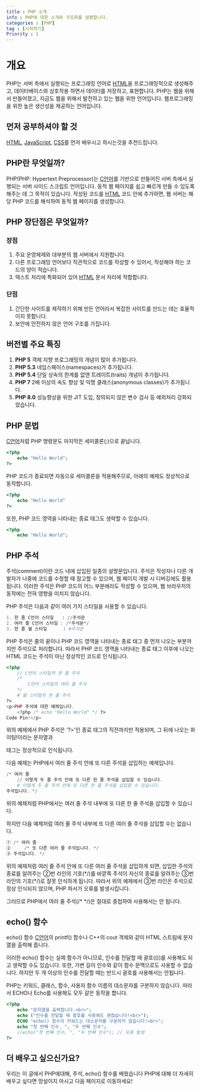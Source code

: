 ```yaml
---
title : PHP 소개
info : PHP에 대한 소개와 구조화를 설명합니다.
categories : [PHP]
tag : [시작하기]
Priority : 1
---
```


# 개요
PHP는 서버 측에서 실행되는 프로그래밍 언어로 [HTML](https://developer.wade.pw/category/html)을 프로그래밍적으로 생성해주고, 데이터베이스와 상호작용 하면서 데이터를 저장하고, 표현합니다. PHP는 웹을 위해서 만들어졌고, 지금도 웹을 위해서 발전하고 있는 웹을 위한 언어입니다. 웹프로그래밍을 위한 높은 생산성을 제공하는 언어입니다.


## 먼저 공부하셔야 할 것
[HTML](https://developer.wade.pw/category/html), [JavaScript](https://developer.wade.pw/category/javascript), [CSS](https://developer.wade.pw/category/css)를 먼저 배우시고 하시는것을 추천드립니다. 


## PHP란 무엇일까?
PHP(PHP: Hypertext Preprocessor)는 [C언어](https://developer.wade.pw/category/c)를 기반으로 만들어진 서버 측에서 실행되는 서버 사이드 스크립트 언어입니다.
동적 웹 페이지를 쉽고 빠르게 만들 수 있도록 해주는 데 그 목적이 있습니다.
작성된 코드를 [HTML](https://developer.wade.pw/category/html) 코드 안에 추가하면, 웹 서버는 해당 PHP 코드를 해석하여 동적 웹 페이지를 생성합니다.

## PHP 장단점은 무엇일까?

### 장점
1. 주요 운영체제와 대부분의 웹 서버에서 지원합니다.
2. 다른 프로그래밍 언어보다 직관적으로 코드를 작성할 수 있어서, 작성해야 하는 코드의 양이 적습니다.
3. 텍스트 처리에 특화되어 있어 [HTML](https://developer.wade.pw/category/html) 문서 처리에 적합합니다.

### 단점
1. 간단한 사이트를 제작하기 위해 만든 언어라서 복잡한 사이트를 만드는 데는 효율적이지 못합니다.
2. 보안에 안전하지 않은 언어 구조를 가집니다.

## 버전별 주요 특징
1. **PHP 5** 객체 지향 프로그래밍의 개념이 많이 추가됩니다.
2. **PHP 5.3** 네임스페이스(namespaces)가 추가됩니다.
3. **PHP 5.4** 단일 상속의 한계를 없앤 트레이트(traits) 개념이 추가됩니다.
4. **PHP 7** 2배 이상의 속도 향상 및 익명 클래스(anonymous classes)가 추가됩니다.
5. **PHP 8.0** 성능향상을 위한 JIT 도입, 정의되지 않은 변수 검사 등 예외처리 강화되었습니다.

## PHP 문법
[C언어](https://developer.wade.pw/category/c)처럼 PHP 명령문도 마지막은 세미콜론(;)으로 끝납니다.
```php
<?php
    echo "Hello World";
?>
```
PHP 코드가 종료되면 자동으로 세미콜론을 적용해주므로, 아래의 예제도 정상적으로 동작합니다.
```php
<?php
    echo "Hello World"
?>
```
또한, PHP 코드 영역을 나타내는 종료 태그도 생략할 수 있습니다.
```php
<?php
    echo "Hello World";
```


## PHP 주석
주석(comment)이란 코드 내에 삽입된 일종의 설명문입니다.
주석은 작성자나 다른 개발자가 나중에 코드를 수정할 때 참고할 수 있으며, 웹 페이지 개발 시 디버깅에도 활용됩니다.
이러한 주석은 PHP 코드의 어느 부분에라도 작성할 수 있으며, 웹 브라우저의 동작에는 전혀 영향을 미치지 않습니다.


PHP 주석은 다음과 같이 여러 가지 스타일을 사용할 수 있습니다.
```ex
1. 한 줄 C언어 스타일   : //주석문
2. 여러 줄 C언어 스타일 : /*주석문*/
3. 한 줄 쉘 스타일      : #주석문
```

PHP 주석은 줄의 끝이나 PHP 코드 영역을 나타내는 종료 태그 중 먼저 나오는 부분까지만 주석으로 처리합니다.
따라서 PHP 코드 영역을 나타내는 종료 태그 이후에 나오는 HTML 코드는 주석이 아닌 정상적인 코드로 인식됩니다.
```php
<?php
    // C언어 스타일의 한 줄 주석
    /*
        C언어 스타일의 여러 줄 주석
    */
    # 쉘 스타일의 한 줄 주석
?>
<p>PHP 주석에 대한 예제입니다.
    <?php /* echo "Hello World" */ ?>
Code Pin!</p>
```
위의 예제에서 PHP 주석은 '?>'인 종료 태그의 직전까지만 적용되며, 그 뒤에 나오는 화이팅!이라는 문자열과 </p> 태그는 정상적으로 인식됩니다.

 
다음 예제는 PHP에서 여러 줄 주석 안에 또 다른 주석을 삽입하는 예제입니다.
```ex
/* 여러 줄
    // 이렇게 두 줄 주석 안에 또 다른 한 줄 주석을 삽입할 수 있습니다.
    # 이렇게 두 줄 주석 안에 또 다른 한 줄 주석을 삽입할 수 있습니다.
주석입니다. */
```
위의 예제처럼 PHP에서는 여러 줄 주석 내부에 또 다른 한 줄 주석을 삽입할 수 있습니다.
 

하지만 다음 예제처럼 여러 줄 주석 내부에 또 다른 여러 줄 주석을 삽입할 수는 없습니다.
```ex
① /* 여러 줄
②     /* 또 다른 여러 줄 주석입니다. */
③ 주석입니다. */
```
위의 예제처럼 여러 줄 주석 안에 또 다른 여러 줄 주석을 삽입하게 되면, 삽입한 주석의 종료를 알려주는 ②번 라인의 기호(*/)를 바깥쪽 주석이 자신의 종료를 알려주는 ③번 라인의 기호(\*/)로 잘못 인식하게 됩니다.
따라서 위의 예제에서 ③번 라인은 주석으로 정상 인식되지 않으며, PHP 파서가 오류를 발생시킵니다.

그러므로 PHP에서 여러 줄 주석(/* */)은 절대로 중첩하여 사용해서는 안 됩니다.


## echo() 함수
echo() 함수 [C언어](https://developer.wade.pw/category/c)의 printf() 함수나 C++의 cout 객체와 같이 HTML 스트림에 문자열을 출력해 줍니다.

이러한 echo() 함수는 실제 함수가 아니므로, 인수를 전달할 때 괄호(())를 사용해도 되고 생략할 수도 있습니다.
또한, 가변 길이 인수와 같이 함수 문맥으로도 사용할 수 없습니다.
하지만 두 개 이상의 인수를 전달할 때는 반드시 괄호를 사용해서는 안됩니다.

PHP는 키워드, 클래스, 함수, 사용자 함수 이름의 대소문자를 구분하지 않습니다.
따라서 ECHO나 Echo를 사용해도 모두 같은 동작을 합니다.
```php
<?php
    echo "문자열을 출력합니다.<br>";
    echo ("인수를 전달할 때 괄호를 사용해도 괜찮습니다!<br>");
    ECHO "echo() 함수의 키워드는 대소문자를 구분하지 않습니다!<br>";
    echo "첫 번째 인수, ", "두 번째 인수";
    //echo("첫 번째 인수, ", "두 번째 인수"); // 오류 발생
?>
```

## 더 배우고 싶으신가요?
우리는 이 글에서 PHP에대해, 주석, echo() 함수를 배웠습니다 PHP에 대해 더 자세히 배우고 싶다면 망설이지 마시고 다음 페이지로 이동하세요!
